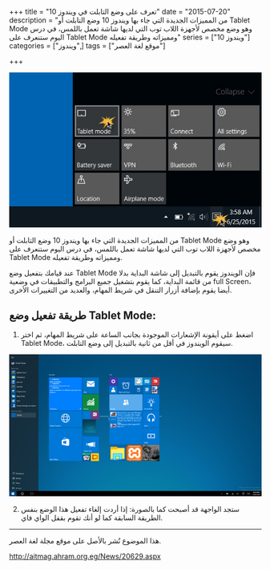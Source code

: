 +++
title = "تعرف على وضع التابلت في ويندوز 10"
date = "2015-07-20"
description = "من المميزات الجديدة التي جاء بها ويندوز 10 وضع التابلت أو Tablet Mode وهو وضع مخصص لأجهزة اللاب توب التي لديها شاشة تعمل باللمس، في درس اليوم ستنعرف على Tablet Mode ومميزاته وطريقة تفعيله"
series = ["ويندوز 10"]
categories = ["ويندوز",]
tags = ["موقع لغة العصر"]

+++

![](images/2015-635730109137476242-747.jpg "1")

من المميزات الجديدة التي جاء بها ويندوز 10 وضع التابلت أو Tablet Mode وهو وضع مخصص لأجهزة اللاب توب التي لديها شاشة تعمل باللمس، في درس اليوم ستنعرف على Tablet Mode ومميزاته وطريقة تفعيله.

عند قيامك بتفعيل وضع Tablet Mode فإن الويندوز يقوم بالتبديل إلى شاشة البداية بدلا من قائمة البداية، كما يقوم بتشغيل جميع البرامج والتطبيقات في وضعية full Screen، أيضا يقوم بإضافة أزرار التنقل في شريط المهام، والعديد من التغييرات الأخرى.

## طريقة تفعيل وضع Tablet Mode:

1. اضغط على أيقونة الإشعارات الموجودة بجانب الساعة على شريط المهام، ثم اختر Tablet Mode، سيقوم الويندوز في أقل من ثانية بالتبديل إلى وضع التابلت.

![](thumbnail-2015-635730109504351242-435.jpg "2")

2. ستجد الواجهة قد أصبحت كما بالصورة:
إذا أردت إلغاء تفعيل هذا الوضع بنفس الطريقة السابقة كما لو أنك تقوم بقفل الواي فاي.

---

هذا الموضوع نٌشر باﻷصل على موقع مجلة لغة العصر.

http://aitmag.ahram.org.eg/News/20629.aspx